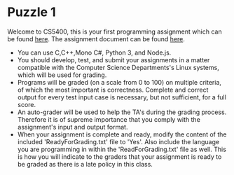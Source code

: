 # Puzzle 1

  Welcome to CS5400, this is your first programming assignment which can be found [here](https://docs.google.com/document/d/1lvH5KQ-KH5yby7uUOvyvSu_uF05gaw40jZUoozXY13c/edit?usp=sharing). 
The assignment document can be found [here](https://docs.google.com/document/d/1ha34H4bRwaI27TOVyBRjrzOa3pNr3HiR6wZh2tqnbhg/edit?usp=sharing). 

- You can use C,C++,Mono C#, Python 3, and Node.js. 
- You should develop, test, and submit your assignments in a matter compatible with the Computer Science Departments's Linux systems, which will be used for grading.
- Programs will be graded (on a scale from 0 to 100) on multiple criteria, of which the most important is correctness. Complete and correct output for every test input case is necessary, but not sufficient, for a full score.
- An auto-grader will be used to help the TA's during the grading process. Therefore it is of supreme importance that you comply with the assignment's input and output format.
- When your assignment is complete and ready, modify the content of the included 'ReadyForGrading.txt' file to 'Yes'. Also include the language you are programming in within the 'ReadForGrading.txt' file as well. 
This is how you will indicate to the graders that your assignment is ready to be graded as there is a late policy in this class.
